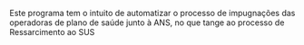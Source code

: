 Este programa tem o intuito de automatizar o processo de impugnações das operadoras de plano de saúde junto à ANS, no que tange ao processo de Ressarcimento ao SUS
